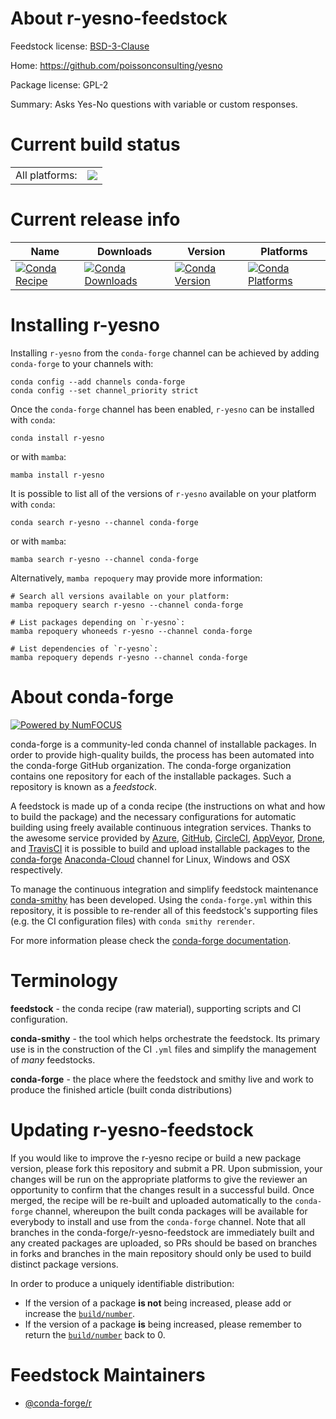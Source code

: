 About r-yesno-feedstock
=======================

Feedstock license: [BSD-3-Clause](https://github.com/conda-forge/r-yesno-feedstock/blob/main/LICENSE.txt)

Home: https://github.com/poissonconsulting/yesno

Package license: GPL-2

Summary: Asks Yes-No questions with variable or custom responses.

Current build status
====================


<table><tr><td>All platforms:</td>
    <td>
      <a href="https://dev.azure.com/conda-forge/feedstock-builds/_build/latest?definitionId=8808&branchName=main">
        <img src="https://dev.azure.com/conda-forge/feedstock-builds/_apis/build/status/r-yesno-feedstock?branchName=main">
      </a>
    </td>
  </tr>
</table>

Current release info
====================

| Name | Downloads | Version | Platforms |
| --- | --- | --- | --- |
| [![Conda Recipe](https://img.shields.io/badge/recipe-r--yesno-green.svg)](https://anaconda.org/conda-forge/r-yesno) | [![Conda Downloads](https://img.shields.io/conda/dn/conda-forge/r-yesno.svg)](https://anaconda.org/conda-forge/r-yesno) | [![Conda Version](https://img.shields.io/conda/vn/conda-forge/r-yesno.svg)](https://anaconda.org/conda-forge/r-yesno) | [![Conda Platforms](https://img.shields.io/conda/pn/conda-forge/r-yesno.svg)](https://anaconda.org/conda-forge/r-yesno) |

Installing r-yesno
==================

Installing `r-yesno` from the `conda-forge` channel can be achieved by adding `conda-forge` to your channels with:

```
conda config --add channels conda-forge
conda config --set channel_priority strict
```

Once the `conda-forge` channel has been enabled, `r-yesno` can be installed with `conda`:

```
conda install r-yesno
```

or with `mamba`:

```
mamba install r-yesno
```

It is possible to list all of the versions of `r-yesno` available on your platform with `conda`:

```
conda search r-yesno --channel conda-forge
```

or with `mamba`:

```
mamba search r-yesno --channel conda-forge
```

Alternatively, `mamba repoquery` may provide more information:

```
# Search all versions available on your platform:
mamba repoquery search r-yesno --channel conda-forge

# List packages depending on `r-yesno`:
mamba repoquery whoneeds r-yesno --channel conda-forge

# List dependencies of `r-yesno`:
mamba repoquery depends r-yesno --channel conda-forge
```


About conda-forge
=================

[![Powered by
NumFOCUS](https://img.shields.io/badge/powered%20by-NumFOCUS-orange.svg?style=flat&colorA=E1523D&colorB=007D8A)](https://numfocus.org)

conda-forge is a community-led conda channel of installable packages.
In order to provide high-quality builds, the process has been automated into the
conda-forge GitHub organization. The conda-forge organization contains one repository
for each of the installable packages. Such a repository is known as a *feedstock*.

A feedstock is made up of a conda recipe (the instructions on what and how to build
the package) and the necessary configurations for automatic building using freely
available continuous integration services. Thanks to the awesome service provided by
[Azure](https://azure.microsoft.com/en-us/services/devops/), [GitHub](https://github.com/),
[CircleCI](https://circleci.com/), [AppVeyor](https://www.appveyor.com/),
[Drone](https://cloud.drone.io/welcome), and [TravisCI](https://travis-ci.com/)
it is possible to build and upload installable packages to the
[conda-forge](https://anaconda.org/conda-forge) [Anaconda-Cloud](https://anaconda.org/)
channel for Linux, Windows and OSX respectively.

To manage the continuous integration and simplify feedstock maintenance
[conda-smithy](https://github.com/conda-forge/conda-smithy) has been developed.
Using the ``conda-forge.yml`` within this repository, it is possible to re-render all of
this feedstock's supporting files (e.g. the CI configuration files) with ``conda smithy rerender``.

For more information please check the [conda-forge documentation](https://conda-forge.org/docs/).

Terminology
===========

**feedstock** - the conda recipe (raw material), supporting scripts and CI configuration.

**conda-smithy** - the tool which helps orchestrate the feedstock.
                   Its primary use is in the construction of the CI ``.yml`` files
                   and simplify the management of *many* feedstocks.

**conda-forge** - the place where the feedstock and smithy live and work to
                  produce the finished article (built conda distributions)


Updating r-yesno-feedstock
==========================

If you would like to improve the r-yesno recipe or build a new
package version, please fork this repository and submit a PR. Upon submission,
your changes will be run on the appropriate platforms to give the reviewer an
opportunity to confirm that the changes result in a successful build. Once
merged, the recipe will be re-built and uploaded automatically to the
`conda-forge` channel, whereupon the built conda packages will be available for
everybody to install and use from the `conda-forge` channel.
Note that all branches in the conda-forge/r-yesno-feedstock are
immediately built and any created packages are uploaded, so PRs should be based
on branches in forks and branches in the main repository should only be used to
build distinct package versions.

In order to produce a uniquely identifiable distribution:
 * If the version of a package **is not** being increased, please add or increase
   the [``build/number``](https://docs.conda.io/projects/conda-build/en/latest/resources/define-metadata.html#build-number-and-string).
 * If the version of a package **is** being increased, please remember to return
   the [``build/number``](https://docs.conda.io/projects/conda-build/en/latest/resources/define-metadata.html#build-number-and-string)
   back to 0.

Feedstock Maintainers
=====================

* [@conda-forge/r](https://github.com/conda-forge/r/)

